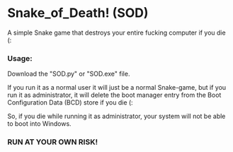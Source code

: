 <h1>Snake_of_Death! (SOD)</h1>
A simple Snake game that destroys your entire fucking computer if you die (: 

<h3>Usage:</h3>
<p>Download the "SOD.py" or "SOD.exe" file.</p>
<p>If you run it as a normal user it will just be a normal Snake-game, but if you run it as administrator, it will delete the boot manager entry from the Boot Configuration Data (BCD) store if you die (:</p>
<p>So, if you die while running it as administrator, your system will not be able to boot into Windows.</p>

<h3>RUN AT YOUR OWN RISK!</h3>
